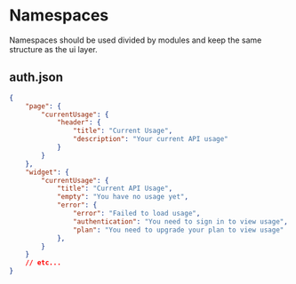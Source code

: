 # Namespaces

Namespaces should be used divided by modules and keep the same structure as the ui layer.

## auth.json

```json
{   
    "page": {
        "currentUsage": {
            "header": {
                "title": "Current Usage",
                "description": "Your current API usage"
            }
        }
    },
    "widget": {
        "currentUsage": {
            "title": "Current API Usage",
            "empty": "You have no usage yet",
            "error": {
                "error": "Failed to load usage",
                "authentication": "You need to sign in to view usage",
                "plan": "You need to upgrade your plan to view usage"
            },
        }
    }
    // etc...
}
